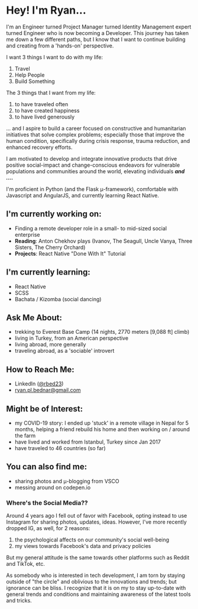 # Hey! I'm Ryan...

I'm an Engineer turned Project Manager turned Identity Management expert turned Engineer who is now becoming a Developer. This journey has taken me down a few different paths, but I know that I want to continue building and creating from a 'hands-on' perspective.

I want 3 things I want to do with my life:

1. Travel
2. Help People
3. Build Something

The 3 things that I want from my life:

1. to have traveled often
2. to have created happiness
3. to have lived generously

... and I aspire to build a career focused on constructive and humanitarian initiatives that solve complex problems; especially those that improve the human condition, specifically during crisis response, trauma reduction, and enhanced recovery efforts.

I am motivated to develop and integrate innovative products that drive positive social-impact and change-conscious endeavors for vulnerable populations and communities around the world, elevating individuals **_and ...._**

I'm proficient in Python (and the Flask μ-framework), comfortable with Javascript and AngularJS, and currently learning React Native.

## I'm currently working on:

* Finding a remote developer role in a small- to mid-sized social enterprise
* **Reading**: Anton Chekhov plays (Ivanov, The Seagull, Uncle Vanya, Three Sisters, The Cherry Orchard)
* **Projects**: React Native "Done With It" Tutorial

## I'm currently learning:

* React Native
* SCSS
* Bachata / Kizomba (social dancing)

## Ask Me About:

* trekking to Everest Base Camp (14 nights, 2770 meters [9,088 ft] climb)
* living in Turkey, from an American perspective
* living abroad, more generally
* traveling abroad, as a 'sociable' introvert

## How to Reach Me:

* LinkedIn ([@rbed23](https://www.linkedin.com/in/rbed23/))
* [ryan.pl.bednar@gmail.com](mailto:ryan.pl.bednar@gmail.com)


## Might be of Interest:

* my COVID-19 story: I ended up 'stuck' in a remote village in Nepal for 5 months, helping a friend rebuild his home and then working on / around the farm
* have lived and worked from Istanbul, Turkey since Jan 2017
* have traveled to 46 countries (so far)


## You can also find me:

* sharing photos and μ-blogging from VSCO
* messing around on codepen.io




### Where's the Social Media??

Around 4 years ago I fell out of favor with Facebook, opting instead to use Instagram for sharing photos, updates, ideas. However, I've more recently dropped IG, as well, for 2 reasons:

1. the psychological affects on our community's social well-being
2. my views towards Facebook's data and privacy policies

But my general attitude is the same towards other platforms such as Reddit and TikTok, etc.

As somebody who is interested in tech development, I am torn by staying outside of "the circle" and oblivious to the innovations and trends; but ignorance can be bliss. I recognize that it is on my to stay up-to-date with general trends and conditions and maintaining awareness of the latest tools and tricks.